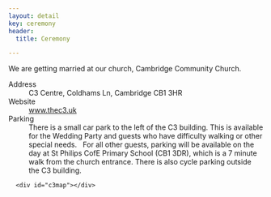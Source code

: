 ```yaml
---
layout: detail
key: ceremony
header:
  title: Ceremony

---
```



We are getting married at our church, Cambridge Community Church.

<div class="row">
  <div class="col-xs-12 col-md-6">
    <dl class="info-list">
      <dt>Address</dt>
      <dd>C3 Centre, Coldhams Ln, Cambridge CB1 3HR</dd>
      <dt>Website</dt>
      <dd><a href="http://www.thec3.uk">www.thec3.uk</a></dd>
      <dt>Parking</dt>
      <dd>There is a small car park to the left of the C3 building. This is available for the Wedding Party and guests who have difficulty walking or other special needs.   For all other guests, parking will be available on the day at St Philips CofE Primary School (CB1 3DR), which is a 7 minute walk from the church entrance. There is also cycle parking outside the C3 building.</dd>
    </dl>

  </div>
    <div class="col-xs-12 col-md-6">

      <div id="c3map"></div>
  </div>
</div>
